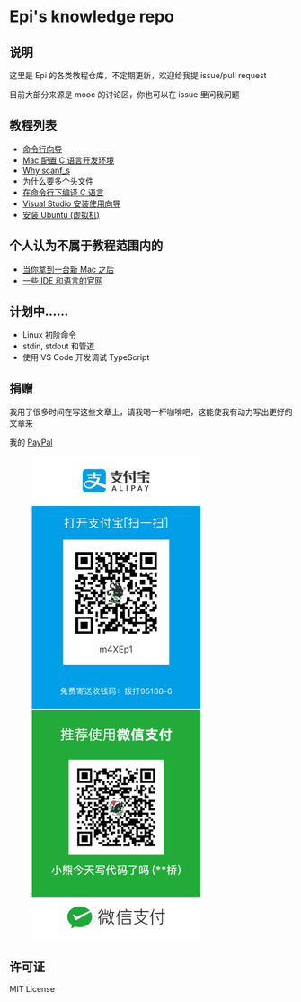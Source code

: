 # Epi's knowledge repo

## 说明

这里是 Epi 的各类教程仓库，不定期更新，欢迎给我提 issue/pull request

目前大部分来源是 mooc 的讨论区，你也可以在 issue 里问我问题

## 教程列表

* [命令行向导](https://github.com/m4XEp1/Epis-Knowledge-Repo/tree/master/Terminal%20Tutorial/README.md)
* [Mac 配置 C 语言开发环境](https://github.com/m4XEp1/Epis-Knowledge-Repo/tree/master/Install%20gcc%20on%20Mac/README.md)
* [Why scanf_s](https://github.com/m4XEp1/Epis-Knowledge-Repo/blob/master/Why%20scanf_s/README.md)
* [为什么要多个头文件](https://github.com/m4XEp1/Epis-Knowledge-Repo/blob/master/Why%20multiple%20header%20files/README.md)
* [在命令行下编译 C 语言](https://github.com/m4XEp1/Epis-Knowledge-Repo/blob/master/Compile%20C%20on%20command/README.md)
* [Visual Studio 安装使用向导](https://github.com/m4XEp1/Epis-Knowledge-Repo/blob/master/Visual%20Studio%20Tutorial/README.md)
* [安装 Ubuntu (虚拟机)](https://github.com/m4XEp1/Epis-Knowledge-Repo/blob/master/Install%20Ubuntu/README.md)

## 个人认为不属于教程范围内的

* [当你拿到一台新 Mac 之后](https://github.com/m4XEp1/Epis-Knowledge-Repo/blob/master/Do%20it%20when%20you%20get%20a%20new%20Mac/README.md)
* [一些 IDE 和语言的官网](https://github.com/m4XEp1/Epis-Knowledge-Repo/blob/master/Programming%20Language%20and%20IDE%20Official%20Link%20Collection/README.md)

## 计划中……

* Linux 初阶命令
* stdin, stdout 和管道
* 使用 VS Code 开发调试 TypeScript

## 捐赠

我用了很多时间在写这些文章上，请我喝一杯咖啡吧，这能使我有动力写出更好的文章来

我的 [PayPal](https://www.paypal.me/epichan)

<figure class="half">
    <img src="alipay.jpg" width="300">
    <img src="wechat.jpg" width="300">
</figure>

## 许可证

MIT License
